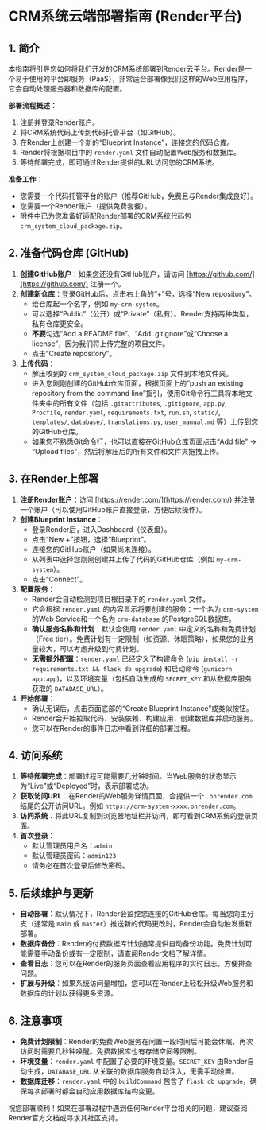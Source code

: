 # CRM系统云端部署指南 (Render平台)

## 1. 简介

本指南将引导您如何将我们开发的CRM系统部署到Render云平台。Render是一个易于使用的平台即服务（PaaS），非常适合部署像我们这样的Web应用程序，它会自动处理服务器和数据库的配置。

**部署流程概述：**

1.  注册并登录Render账户。
2.  将CRM系统代码上传到代码托管平台（如GitHub）。
3.  在Render上创建一个新的“Blueprint Instance”，连接您的代码仓库。
4.  Render将根据项目中的 `render.yaml` 文件自动配置Web服务和数据库。
5.  等待部署完成，即可通过Render提供的URL访问您的CRM系统。

**准备工作：**

*   您需要一个代码托管平台的账户（推荐GitHub，免费且与Render集成良好）。
*   您需要一个Render账户（提供免费套餐）。
*   附件中已为您准备好适配Render部署的CRM系统代码包 `crm_system_cloud_package.zip`。

## 2. 准备代码仓库 (GitHub)

1.  **创建GitHub账户**：如果您还没有GitHub账户，请访问 [https://github.com/](https://github.com/) 注册一个。
2.  **创建新仓库**：登录GitHub后，点击右上角的“+”号，选择“New repository”。
    *   给仓库起一个名字，例如 `my-crm-system`。
    *   可以选择“Public”（公开）或“Private”（私有）。Render支持两种类型，私有仓库更安全。
    *   **不要**勾选“Add a README file”、“Add .gitignore”或“Choose a license”，因为我们将上传完整的项目文件。
    *   点击“Create repository”。
3.  **上传代码**：
    *   解压收到的 `crm_system_cloud_package.zip` 文件到本地文件夹。
    *   进入您刚刚创建的GitHub仓库页面，根据页面上的“push an existing repository from the command line”指引，使用Git命令行工具将本地文件夹中的所有文件（包括 `.gitattributes`, `.gitignore`, `app.py`, `Procfile`, `render.yaml`, `requirements.txt`, `run.sh`, `static/`, `templates/`, `database/`, `translations.py`, `user_manual.md` 等）上传到您的GitHub仓库。
    *   如果您不熟悉Git命令行，也可以直接在GitHub仓库页面点击“Add file” -> “Upload files”，然后将解压后的所有文件和文件夹拖拽上传。

## 3. 在Render上部署

1.  **注册Render账户**：访问 [https://render.com/](https://render.com/) 并注册一个账户（可以使用GitHub账户直接登录，方便后续操作）。
2.  **创建Blueprint Instance**：
    *   登录Render后，进入Dashboard（仪表盘）。
    *   点击“New +”按钮，选择“Blueprint”。
    *   连接您的GitHub账户（如果尚未连接）。
    *   从列表中选择您刚刚创建并上传了代码的GitHub仓库（例如 `my-crm-system`）。
    *   点击“Connect”。
3.  **配置服务**：
    *   Render会自动检测到项目根目录下的 `render.yaml` 文件。
    *   它会根据 `render.yaml` 的内容显示将要创建的服务：一个名为 `crm-system` 的Web Service和一个名为 `crm-database` 的PostgreSQL数据库。
    *   **确认服务名称和计划**：默认会使用 `render.yaml` 中定义的名称和免费计划（Free tier）。免费计划有一定限制（如资源、休眠策略），如果您的业务量较大，可以考虑升级到付费计划。
    *   **无需额外配置**：`render.yaml` 已经定义了构建命令 (`pip install -r requirements.txt && flask db upgrade`) 和启动命令 (`gunicorn app:app`)，以及环境变量（包括自动生成的 `SECRET_KEY` 和从数据库服务获取的 `DATABASE_URL`）。
4.  **开始部署**：
    *   确认无误后，点击页面底部的“Create Blueprint Instance”或类似按钮。
    *   Render会开始拉取代码、安装依赖、构建应用、创建数据库并启动服务。
    *   您可以在Render的事件日志中看到详细的部署过程。

## 4. 访问系统

1.  **等待部署完成**：部署过程可能需要几分钟时间。当Web服务的状态显示为“Live”或“Deployed”时，表示部署成功。
2.  **获取访问URL**：在Render的Web服务详情页面，会提供一个 `.onrender.com` 结尾的公开访问URL。例如 `https://crm-system-xxxx.onrender.com`。
3.  **访问系统**：将此URL复制到浏览器地址栏并访问，即可看到CRM系统的登录页面。
4.  **首次登录**：
    *   默认管理员用户名：`admin`
    *   默认管理员密码：`admin123`
    *   请务必在首次登录后修改密码。

## 5. 后续维护与更新

*   **自动部署**：默认情况下，Render会监控您连接的GitHub仓库。每当您向主分支（通常是 `main` 或 `master`）推送新的代码更改时，Render会自动触发重新部署。
*   **数据库备份**：Render的付费数据库计划通常提供自动备份功能。免费计划可能需要手动备份或有一定限制，请查阅Render文档了解详情。
*   **查看日志**：您可以在Render的服务页面查看应用程序的实时日志，方便排查问题。
*   **扩展与升级**：如果系统访问量增加，您可以在Render上轻松升级Web服务和数据库的计划以获得更多资源。

## 6. 注意事项

*   **免费计划限制**：Render的免费Web服务在闲置一段时间后可能会休眠，再次访问时需要几秒钟唤醒。免费数据库也有存储空间等限制。
*   **环境变量**：`render.yaml` 中配置了必要的环境变量。`SECRET_KEY` 由Render自动生成，`DATABASE_URL` 从关联的数据库服务自动注入，无需手动设置。
*   **数据库迁移**：`render.yaml` 中的 `buildCommand` 包含了 `flask db upgrade`，确保每次部署时都会自动应用数据库结构变更。

祝您部署顺利！如果在部署过程中遇到任何Render平台相关的问题，建议查阅Render官方文档或寻求其社区支持。
